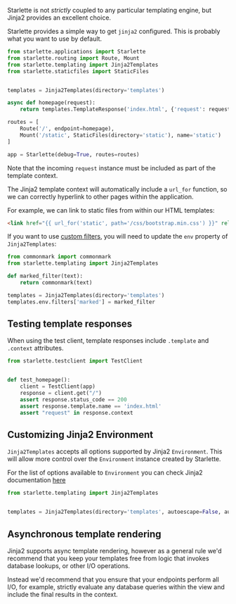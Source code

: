 Starlette is not *strictly* coupled to any particular templating engine, but
Jinja2 provides an excellent choice.

Starlette provides a simple way to get `jinja2` configured. This is probably
what you want to use by default.

```python
from starlette.applications import Starlette
from starlette.routing import Route, Mount
from starlette.templating import Jinja2Templates
from starlette.staticfiles import StaticFiles


templates = Jinja2Templates(directory='templates')

async def homepage(request):
    return templates.TemplateResponse('index.html', {'request': request})

routes = [
    Route('/', endpoint=homepage),
    Mount('/static', StaticFiles(directory='static'), name='static')
]

app = Starlette(debug=True, routes=routes)
```

Note that the incoming `request` instance must be included as part of the
template context.

The Jinja2 template context will automatically include a `url_for` function,
so we can correctly hyperlink to other pages within the application.

For example, we can link to static files from within our HTML templates:

```html
<link href="{{ url_for('static', path='/css/bootstrap.min.css') }}" rel="stylesheet">
```

If you want to use [custom filters][jinja2], you will need to update the `env`
property of `Jinja2Templates`:

```python
from commonmark import commonmark
from starlette.templating import Jinja2Templates

def marked_filter(text):
    return commonmark(text)

templates = Jinja2Templates(directory='templates')
templates.env.filters['marked'] = marked_filter
```

## Testing template responses

When using the test client, template responses include `.template` and `.context`
attributes.

```python
from starlette.testclient import TestClient


def test_homepage():
    client = TestClient(app)
    response = client.get("/")
    assert response.status_code == 200
    assert response.template.name == 'index.html'
    assert "request" in response.context
```

## Customizing Jinja2 Environment

`Jinja2Templates` accepts all options supported by Jinja2 `Environment`.
This will allow more control over the `Environment` instance created by Starlette.

For the list of options available to `Environment` you can check Jinja2 documentation [here](https://jinja.palletsprojects.com/en/3.0.x/api/#jinja2.Environment)

```python
from starlette.templating import Jinja2Templates


templates = Jinja2Templates(directory='templates', autoescape=False, auto_reload=True)
```

## Asynchronous template rendering

Jinja2 supports async template rendering, however as a general rule
we'd recommend that you keep your templates free from logic that invokes
database lookups, or other I/O operations.

Instead we'd recommend that you ensure that your endpoints perform all I/O,
for example, strictly evaluate any database queries within the view and
include the final results in the context.

[jinja2]: https://jinja.palletsprojects.com/en/3.0.x/api/?highlight=environment#writing-filters
